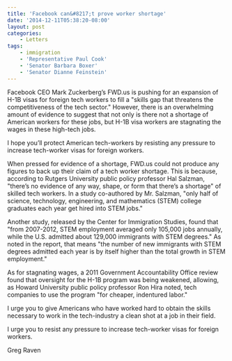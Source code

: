 ```yaml
---
title: 'Facebook can&#8217;t prove worker shortage'
date: '2014-12-11T05:38:20-08:00'
layout: post
categories:
    - Letters
tags:
    - immigration
    - 'Representative Paul Cook'
    - 'Senator Barbara Boxer'
    - 'Senator Dianne Feinstein'
---
```


Facebook CEO Mark Zuckerberg’s FWD.us is pushing for an expansion of H-1B visas for foreign tech workers to fill a "skills gap that threatens the competitiveness of the tech sector." However, there is an overwhelming amount of evidence to suggest that not only is there not a shortage of American workers for these jobs, but H-1B visa workers are stagnating the wages in these high-tech jobs.

I hope you’ll protect American tech-workers by resisting any pressure to increase tech-worker visas for foreign workers.

When pressed for evidence of a shortage, FWD.us could not produce any figures to back up their claim of a tech worker shortage. This is because, according to Rutgers University public policy professor Hal Salzman, "there’s no evidence of any way, shape, or form that there’s a shortage" of skilled tech workers. In a study co-authored by Mr. Salzman, "only half of science, technology, engineering, and mathematics (STEM) college graduates each year get hired into STEM jobs."

Another study, released by the Center for Immigration Studies, found that "from 2007-2012, STEM employment averaged only 105,000 jobs annually, while the U.S. admitted about 129,000 immigrants with STEM degrees." As noted in the report, that means "the number of new immigrants with STEM degrees admitted each year is by itself higher than the total growth in STEM employment."

As for stagnating wages, a 2011 Government Accountability Office review found that oversight for the H-1B program was being weakened, allowing, as Howard University public policy professor Ron Hira noted, tech companies to use the program "for cheaper, indentured labor."

I urge you to give Americans who have worked hard to obtain the skills necessary to work in the tech-industry a clean shot at a job in their field.

I urge you to resist any pressure to increase tech-worker visas for foreign workers.

Greg Raven